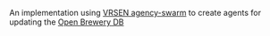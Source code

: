 An implementation using [VRSEN agency-swarm](https://github.com/VRSEN/agency-swarm) to create agents for updating the [Open Brewery DB](https://www.openbrewerydb.org/)
